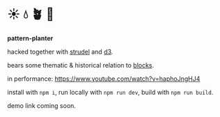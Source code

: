 # ☀️ 💧 🪴 🎵

**pattern-planter**

hacked together with [strudel](https://github.com/tidalcycles/strudel) and [d3](https://github.com/d3/d3).

bears some thematic & historical relation to [blocks](https://github.com/ijc8/blocks).

in performance: https://www.youtube.com/watch?v=haphoJngHJ4

install with `npm i`, run locally with `npm run dev`, build with `npm run build`.

demo link coming soon.

